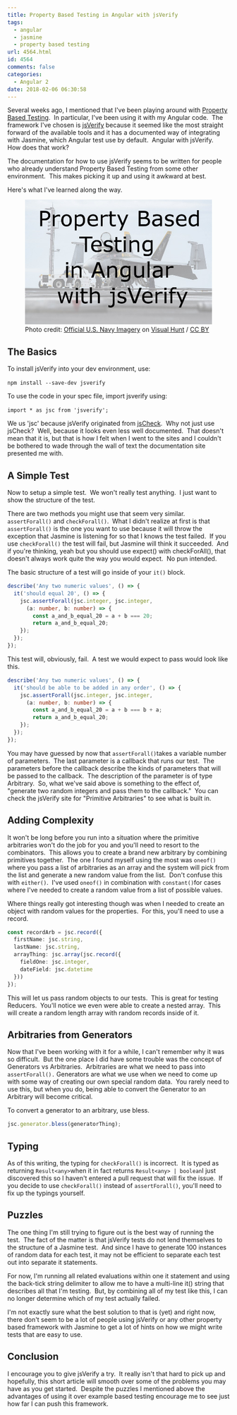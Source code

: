 ```yaml
---
title: Property Based Testing in Angular with jsVerify
tags:
  - angular
  - jasmine
  - property based testing
url: 4564.html
id: 4564
comments: false
categories:
  - Angular 2
date: 2018-02-06 06:30:58
---
```


Several weeks ago, I mentioned that I've been playing around with [Property Based Testing](/property-based-testing/).  In particular, I've been using it with my Angular code.  The framework I've chosen is [jsVerify](//github.com/jsverify/jsverify) because it seemed like the most straight forward of the available tools and it has a documented way of integrating with Jasmine, which Angular test use by default.  Angular with jsVerify.  How does that work? 

The documentation for how to use jsVerify seems to be written for people who already understand Property Based Testing from some other environment.  This makes picking it up and using it awkward at best. 

Here's what I've learned along the way. <figure>![](/uploads/2018/02/2018-02-06.jpg "Property Based Testing in Angular with jsVerify")<figcaption>Photo credit: [Official U.S. Navy Imagery](//visualhunt.com/author/a3b62c) on [Visual Hunt](//visualhunt.com/re/d44953) / [ CC BY](//creativecommons.org/licenses/by/2.0/)</figcaption></figure>

<!-- more --> 

The Basics
----------

To install jsVerify into your dev environment, use: 

`npm install --save-dev jsverify`

To use the code in your spec file, import jsverify using: 

`import * as jsc from 'jsverify';` 

We us 'jsc' because jsVerify originated from [jsCheck](//github.com/douglascrockford/JSCheck).  Why not just use jsCheck?  Well, because it looks even less well documented.  That doesn't mean that it is, but that is how I felt when I went to the sites and I couldn't be bothered to wade through the wall of text the documentation site presented me with.

A Simple Test
-------------

Now to setup a simple test.  We won't really test anything.  I just want to show the structure of the test. 

There are two methods you might use that seem very similar.  `assertForall()` and `checkForall()`.  What I didn't realize at first is that `assertForall()` is the one you want to use because it will throw the exception that Jasmine is listening for so that I knows the test failed.  If you use `checkForall()` the test will fail, but Jasmine will think it succeeded.  And if you're thinking, yeah but you should use expect() with checkForAll(), that doesn't always work quite the way you would expect.  No pun intended. 

The basic structure of a test will go inside of your `it()` block.

``` typescript
describe('Any two numeric values', () => {
  it('should equal 20', () => {
    jsc.assertForall(jsc.integer, jsc.integer, 
      (a: number, b: number) => {
        const a_and_b_equal_20 = a + b === 20;
        return a_and_b_equal_20;
    });
  });
});
```

This test will, obviously, fail.  A test we would expect to pass would look like this.

``` typescript
describe('Any two numeric values', () => {
  it('should be able to be added in any order', () => {
    jsc.assertForall(jsc.integer, jsc.integer, 
      (a: number, b: number) => {
        const a_and_b_equal_20 = a + b === b + a;
        return a_and_b_equal_20;
    });
  });
});
```

You may have guessed by now that `assertForall()`takes a variable number of parameters.  The last parameter is a callback that runs our test.  The parameters before the callback describe the kinds of parameters that will be passed to the callback.  The description of the parameter is of type Arbitrary.  So, what we've said above is something to the effect of, "generate two random integers and pass them to the callback."  You can check the jsVerify site for "Primitive Arbitraries" to see what is built in.

Adding Complexity
-----------------

It won't be long before you run into a situation where the primitive arbitraries won't do the job for you and you'll need to resort to the combinators.  This allows you to create a brand new arbitrary by combining primitives together.  The one I found myself using the most was `oneof()` where you pass a list of arbitraries as an array and the system will pick from the list and generate a new random value from the list.  Don't confuse this with `either()`.  I've used `oneof()` in combination with `constant()`for cases where I've needed to create a random value from a list of possible values. 

Where things really got interesting though was when I needed to create an object with random values for the properties.  For this, you'll need to use a record.

``` typescript
const recordArb = jsc.record({
  firstName: jsc.string,
  lastName: jsc.string,
  arrayThing: jsc.array(jsc.record({
    fieldOne: jsc.integer,
    dateField: jsc.datetime
  }))
});
```

This will let us pass random objects to our tests.  This is great for testing Reducers.  You'll notice we even were able to create a nested array.  This will create a random length array with random records inside of it.

Arbitraries from Generators
---------------------------

Now that I've been working with it for a while, I can't remember why it was so difficult.  But the one place I did have some trouble was the concept of Generators vs Arbitraries.  Arbitraries are what we need to pass into `assertForall().` Generators are what we use when we need to come up with some way of creating our own special random data.  You rarely need to use this, but when you do, being able to convert the Generator to an Arbitrary will become critical. 

To convert a generator to an arbitrary, use bless.

``` typescript
jsc.generator.bless(generatorThing);
```

Typing
------

As of this writing, the typing for `checkForall()` is incorrect.  It is typed as returning `Result<any>`when it in fact returns `Result<any> | boolean`I just discovered this so I haven't entered a pull request that will fix the issue.  If you decide to use `checkForall()` instead of `assertForall()`, you'll need to fix up the typings yourself.

Puzzles
-------

The one thing I'm still trying to figure out is the best way of running the test.  The fact of the matter is that jsVerify tests do not lend themselves to the structure of a Jasmine test.  And since I have to generate 100 instances of random data for each test, it may not be efficient to separate each test out into separate it statements. 

For now, I'm running all related evaluations within one it statement and using the back-tick string delimiter to allow me to have a multi-line it() string that describes all that I'm testing.  But, by combining all of my test like this, I can no longer determine which of my test actually failed. 

I'm not exactly sure what the best solution to that is (yet) and right now, there don't seem to be a lot of people using jsVerify or any other property based framework with Jasmine to get a lot of hints on how we might write tests that are easy to use.

Conclusion
----------

I encourage you to give jsVerify a try.  It really isn't that hard to pick up and hopefully, this short article will smooth over some of the problems you may have as you get started.  Despite the puzzles I mentioned above the advantages of using it over example based testing encourage me to see just how far I can push this framework.
